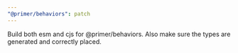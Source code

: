 ```yaml
---
"@primer/behaviors": patch
---
```


Build both esm and cjs for @primer/behaviors. Also make sure the types are generated and correctly placed.
